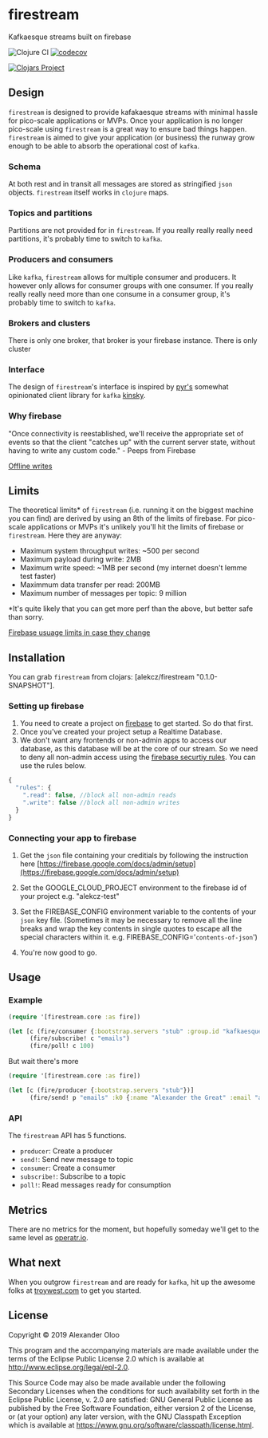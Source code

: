 # firestream

Kafkaesque streams built on firebase

![Clojure CI](https://github.com/alekcz/firestream/workflows/Clojure%20CI/badge.svg) [![codecov](https://codecov.io/gh/alekcz/firestream/branch/master/graph/badge.svg)](https://codecov.io/gh/alekcz/firestream) 

[![Clojars Project](https://img.shields.io/clojars/v/alekcz/firestream.svg)](https://clojars.org/alekcz/firestream)


## Design 
`firestream` is designed to provide kafakaesque streams with minimal hassle for pico-scale applications or MVPs. Once your application is no longer pico-scale using `firestream` is a great way to ensure bad things happen. `firestream` is aimed to give your application (or business) the runway grow enough to be able to absorb the operational cost of `kafka`. 

### Schema 
At both rest and in transit all messages are stored as stringified `json` objects. `firestream` itself works in `clojure` maps. 

### Topics and partitions
Partitions are not provided for in `firestream`. If you really really really need partitions, it's probably time to switch to `kafka`.

### Producers and consumers
Like `kafka`, `firestream` allows for multiple consumer and producers. It however only allows for consumer groups with one consumer. If you really really really need more than one consume in a consumer group, it's probably time to switch to `kafka`.

### Brokers and clusters
There is only one broker, that broker is your firebase instance. There is only cluster

### Interface
The design of `firestream`'s interface is inspired by [pyr's](https://github.com/pyr) somewhat opinionated client library for `kafka` [kinsky](https://github.com/pyr/kinsky).

### Why firebase

"Once connectivity is reestablished, we'll receive the appropriate set of events so that the client "catches up" with the current server state, without having to write any custom code." - Peeps from Firebase

[Offline writes](https://firebase.google.com/docs/database/admin/save-data#section-writes-offline)


## Limits
The theoretical limits* of `firestream` (i.e. running it on the biggest machine you can find) are derived by using an 8th of the limits of firebase. For pico-scale applications or MVPs it's unlikely you'll hit the limits of firebase or `firestream`. Here they are anyway:

- Maximum system throughput writes: ~500 per second
- Maximum payload during write: 2MB
- Maximum write speed: ~1MB per second (my internet doesn't lemme test faster)
- Maximmum data transfer per read: 200MB
- Maximum number of messages per topic: 9 million

*It's quite likely that you can get more perf than the above, but better safe than sorry.

[Firebase usuage limits in case they change](https://firebase.google.com/docs/database/usage/limits)

## Installation

You can grab `firestream` from clojars: [alekcz/firestream "0.1.0-SNAPSHOT"].


### Setting up firebase

1. You need to create a project on [firebase](https://firebase.google.com/) to get started. So do that first.
2. Once you've created your project setup a Realtime Database.
3. We don't want any frontends or non-admin apps to access our database, as this database will be at the core of our stream. So we need to deny all non-admin access using the [firebase securtiy rules](https://firebase.google.com/docs/database/security/quickstart). You can use the rules below.
```javascript
{
  "rules": {
    ".read": false, //block all non-admin reads
    ".write": false //block all non-admin writes
  }
}
```

### Connecting your app to firebase

1. Get the `json` file containing your creditials by following the instruction here [https://firebase.google.com/docs/admin/setup](https://firebase.google.com/docs/admin/setup)  

2. Set the GOOGLE_CLOUD_PROJECT environment to the firebase id of your project e.g. "alekcz-test"

3. Set the FIREBASE_CONFIG environment variable to the contents of your `json` key file. (Sometimes it may be necessary to remove all the line breaks and wrap the key contents in single quotes to escape all the special characters within it. e.g. FIREBASE_CONFIG='`contents-of-json`')

4. You're now good to go.

## Usage

### Example
```clojure
(require '[firestream.core :as fire])

(let [c (fire/consumer {:bootstrap.servers "stub" :group.id "kafkaesque"})]
      (fire/subscribe! c "emails")
      (fire/poll! c 100)
```
But wait there's more
```clojure
(require '[firestream.core :as fire])

(let [c (fire/producer {:bootstrap.servers "stub"})]
      (fire/send! p "emails" :k0 {:name "Alexander the Great" :email "alex@macedon.gr"})   
```



### API

The `firestream` API has 5 functions. 
- `producer`: Create a producer
- `send!`: Send new message to topic
- `consumer`: Create a consumer
- `subscribe!`: Subscribe to a topic
- `poll!`: Read messages ready for consumption


## Metrics

There are no metrics for the moment, but hopefully someday we'll get to the same level as [operatr.io](https://operatr.io/). 

## What next

When you outgrow `firestream` and are ready for `kafka`, hit up the awesome folks at [troywest.com](https://troywest.com/) to get you started.  

## License

Copyright © 2019 Alexander Oloo

This program and the accompanying materials are made available under the
terms of the Eclipse Public License 2.0 which is available at
http://www.eclipse.org/legal/epl-2.0.

This Source Code may also be made available under the following Secondary
Licenses when the conditions for such availability set forth in the Eclipse
Public License, v. 2.0 are satisfied: GNU General Public License as published by
the Free Software Foundation, either version 2 of the License, or (at your
option) any later version, with the GNU Classpath Exception which is available
at https://www.gnu.org/software/classpath/license.html.
